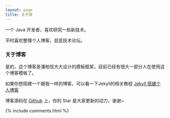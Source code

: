 ```yaml
---
layout: page
title: 关于我 
---
```


一个 Java 开发者，喜欢研究一些新技术。
<p>
平时喜欢整理个人博客，逛逛技术论坛。


<h3> 关于博客 </h3>  

<p>

是的，这个博客是潘柏信大大设计的模板框架，目前已经有很大一部分人在使用这个博客模板了。

<p>

如果你想搭建一个跟我一样的博客，可以看一下Jekyll的相关教程 
<a href="https://www.bilibili.com/video/av9990819/"> Jekyll 搭建个人博客 </a>


<p> 

博客源码在 <a target="_blank" href='https://github.com/leopardpan/leopardpan.github.io/'>Github</a> 上，你的 Star 是大家更新的动力，谢谢~

<p> 

<p> 

<p> 


{% include comments.html %}

